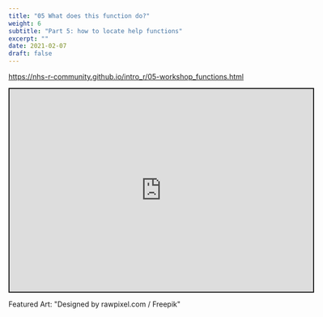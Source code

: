 ```yaml
---
title: "05 What does this function do?"
weight: 6
subtitle: "Part 5: how to locate help functions"
excerpt: ""
date: 2021-02-07
draft: false
---
```


https://nhs-r-community.github.io/intro_r/05-workshop_functions.html

<iframe src="https://nhs-r-community.github.io/intro_r/05-workshop_functions.html" width="600" height="400" style="border:2px solid currentColor;" loading="lazy" allowfullscreen></iframe> <script>fitvids('.shareagain', {players: 'iframe'});</script>

Featured Art: "Designed by rawpixel.com / Freepik"
